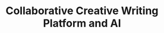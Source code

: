 ---
title: Collaborative Creative Writing Platform and AI
description: This portal will be where people in the Mindplex Community can work together on creative writing and develop stories in an interactive way while the AI assists content creators and the Mindplex Community in the process of shaping storylines. The later versions will include Storytelling Virtual characters (AI).
color: bg-[#26BB73]
sectionColor: 5BFFB0
---